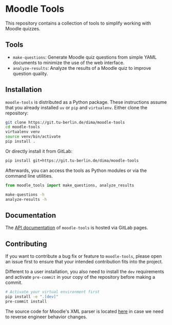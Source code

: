 # Moodle Tools

This repository contains a collection of tools to simplify working with Moodle quizzes.

## Tools

- `make-questions`: Generate Moodle quiz questions from simple YAML documents to minimize the use of the web interface.
- `analyze-results`: Analyze the results of a Moodle quiz to improve question quality.

## Installation

`moodle-tools` is distributed as a Python package.
These instructions assume that you already installed `uv` or `pip` and `virtualenv`.
Either clone the repository:

```bash
git clone https://git.tu-berlin.de/dima/moodle-tools
cd moodle-tools
virtualenv venv
source venv/bin/activate
pip install .
```

Or directly install it from GitLab:

```bash
pip install git+https://git.tu-berlin.de/dima/moodle-tools
```

Afterwards, you can access the tools as Python modules or via the command line utilities.

```python
from moodle_tools import make_questions, analyze_results
```

```bash
make-questions -h
analyze-results -h
```

## Documentation

The [API documentation](https://dima.gitlab-pages.tu-berlin.de/moodle-tools) of `moodle-tools` is hosted via GitLab pages.

## Contributing

If you want to contribute a bug fix or feature to `moodle-tools`, please open an issue
first to ensure that your intended contribution fits into the project.

Different to a user installation, you also need to install the `dev` requirements and
activate `pre-commit` in your copy of the repository before making a commit.

```bash
# Activate your virtual environment first
pip install -e ".[dev]"
pre-commit install
```

The source code for Moodle's XML parser is located [here](https://github.com/moodle/moodle/tree/main/question/format/xml)
in case we need to reverse engineer behavior changes.
